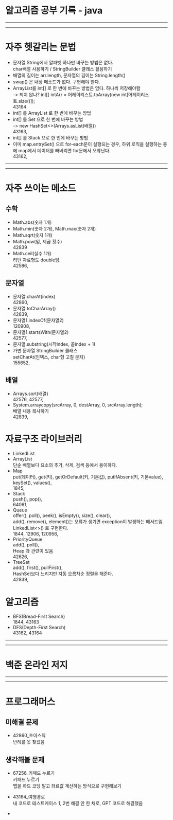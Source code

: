 # 알고리즘 공부 기록 - java

---

---

# 자주 헷갈리는 문법

* 문자열 String에서 알파벳 하나만 바꾸는 방법은 없다. <br>
char배열 사용하기 / StringBuilder 클래스 활용하기
* 배열의 길이는 arr.length, 문자열의 길이는 String.length()
* swap() 은 내장 메소드가 없다. 구현해야 한다.
* ArrayList<Integer>를 int[] 로 한 번에 바꾸는 방법은 없다. 하나씩 저장해야함 <br>
-> 되지 않나? int[] intArr = 어레이리스트.toArray(new int[어레이리스트.size()]); <br>
43164
* int[] 를 ArrayList 로 한 번에 바꾸는 방법
* int[] 를 Set 으로 한 번에 바꾸는 방법 <br>
-> new HashSet<>(Arrays.asList(배열)) <br>
43163,
* int[] 를 Stack 으로 한 번에 바꾸는 방법
* 이미 map.entrySet() 으로 for-each문이 실행되는 경우, 하위 로직을 실행하는 중에 map에서 데이터를 빼버리면
for문에서 오류난다. <br>
43162,

---

---

# 자주 쓰이는 메소드

## 수학

* Math.abs(숫자 1개)
* Math.min(숫자 2개), Math.max(숫자 2개)
* Math.sqrt(숫자 1개)
* Math.pow(밑, 제곱 횟수) <br>
42839
* Math.ceil(실수 1개) <br>
리턴 자료형도 double임. <br>
42586,

## 문자열

* 문자열.charAt(index) <br>
42860,
* 문자열.toCharArray() <br>
42839,
* 문자열1.indexOf(문자열2) <br>
120908,
* 문자열1.startsWith(문자열2) <br>
42577,
* 문자열.substring(시작index, 끝index + 1)
* 가변 문자열 StringBuilder 클래스 <br>
setCharAt(인덱스, char형 고칠 문자) <br>
155652,

## 배열

* Arrays.sort(배열) <br>
42576, 42577, <br>
* System.arraycopy(srcArray, 0, destArray, 0, srcArray.length); <br>
배열 내용 복사하기 <br>
42839, <br>

# 자료구조 라이브러리

* LinkedList
* ArrayList <br>
단순 배열보다 요소의 추가, 삭제, 검색 등에서 용이하다.
* Map <br>
put(데이터), get(키), getOrDefault(키, 기본값), putIfAbsent(키, 기본value), keySet(), values(), <br>
1845, <br>
* Stack <br>
push(), pop(), <br>
64061,
* Queue <br>
offer(), poll(), peek(), isEmpty(), size(), clear(), <br>
add(), remove(), element()는 오류가 생기면 exception이 발생하는 메서드임. <br>
LinkedList<>() 로 구현한다. <br>
1844, 12906, 120956,
* PriorityQueue <br>
add(), poll(), <br>
Heap 과 관련이 있음 <br>
42626, <br>
* TreeSet <br>
add(), first(), pullFirst(), <br>
HashSet보다 느리지만 자동 오름차순 정렬을 해준다. <br>
42839, <br>

# 알고리즘

* BFS(Bread-First Search) <br>
1844, 43163
* DFS(Depth-First Search) <br>
43162, 43164

---

---

# 백준 온라인 저지

---

---

# 프로그래머스

## 미해결 문제

* 42860_조이스틱 <br>
반례를 못 찾겠음

## 생각해볼 문제

* 67256_키패드 누르기 <br>
키패드 누르기 <br>
맵을 하드 코딩 말고 좌료값 계산하는 방식으로 구현해보기

* 43164_여행경로 <br>
내 코드로 테스트케이스 1, 2번 해결 안 한 채로, GPT 코드로 해결했음
* 